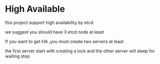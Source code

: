 # High Available

this project support high availability by etcd

we suggest you should have 3 etcd node at least

If you want to get HA ,you must create two servers at least


the first server start with creating a lock and the other server will sleep for waiting stop
